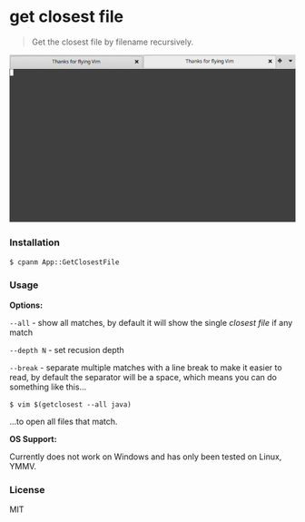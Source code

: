 # get closest file

> Get the closest file by filename recursively.

![Example](tty.gif)

### Installation

```
$ cpanm App::GetClosestFile
```

### Usage

__Options:__

`--all` - show all matches, by default it will show the single _closest file_ if any match

`--depth N` - set recusion depth

`--break` - separate multiple matches with a line break to make it easier to read, by default the separator will be a space, which means you can do something like this...

```
$ vim $(getclosest --all java)
```

...to open all files that match.

__OS Support:__

Currently does not work on Windows and has only been tested on Linux, YMMV.

### License

MIT

